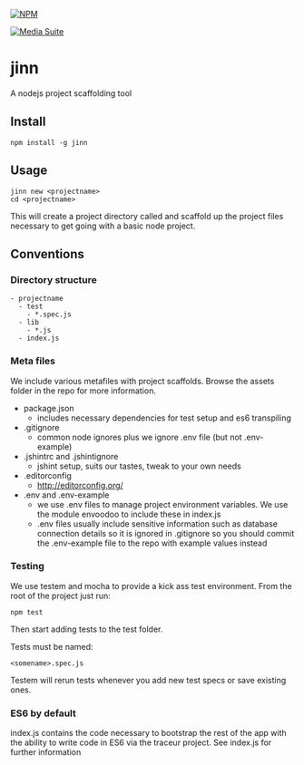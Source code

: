 [![NPM](https://nodei.co/npm/jinn.png?compact=true)](https://nodei.co/npm/jinn/)

[![Media Suite](http://mediasuite.co.nz/ms-badge.png)](http://mediasuite.co.nz)

jinn
====

A nodejs project scaffolding tool

## Install

```
npm install -g jinn
```

## Usage

```
jinn new <projectname>
cd <projectname>
```

This will create a project directory called <projectname> and scaffold up
the project files necessary to get going with a basic node project.

## Conventions

### Directory structure
```
- projectname
  - test
    - *.spec.js
  - lib
    - *.js
  - index.js
```

### Meta files

We include various metafiles with project scaffolds. Browse the assets folder in the repo for more information.

- package.json
  - includes necessary dependencies for test setup and es6 transpiling
- .gitignore
  - common node ignores plus we ignore .env file (but not .env-example)
- .jshintrc and .jshintignore
  - jshint setup, suits our tastes, tweak to your own needs
- .editorconfig
  - http://editorconfig.org/ 
- .env and .env-example
  - we use .env files to manage project environment variables. We use the module envoodoo to include these in index.js
  - .env files usually include sensitive information such as database connection details so it is ignored in .gitignore so you should commit the .env-example file to the repo with example values instead

### Testing

We use testem and mocha to provide a kick ass test environment. From the root
of the project just run:
```
npm test
``` 
Then start adding tests to the test folder.

Tests must be named:

```
<somename>.spec.js
``` 

Testem will rerun tests whenever you add new test specs or save existing ones.

### ES6 by default

index.js contains the code necessary to bootstrap the rest of the app with
the ability to write code in ES6 via the traceur project. See index.js for
further information
